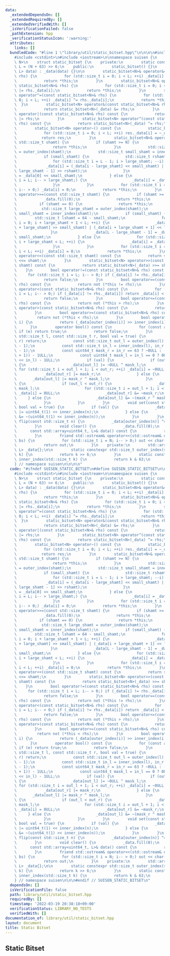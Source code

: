 ```yaml
---
data:
  _extendedDependsOn: []
  _extendedRequiredBy: []
  _extendedVerifiedWith: []
  _isVerificationFailed: false
  _pathExtension: hpp
  _verificationStatusIcon: ':warning:'
  attributes:
    links: []
  bundledCode: "#line 1 \"library/util/static_bitset.hpp\"\n\n\n\n#include <array>\n\
    #include <cstdint>\n#include <iostream>\n\nnamespace suisen {\n    template <std::size_t\
    \ N>\n    struct static_bitset {\n    private:\n        static constexpr std::size_t\
    \ L = (N + 63) >> 6;\n    public:\n        static_bitset() {}\n        static_bitset(std::array<uint64_t,\
    \ L> data) : _data(data) {}\n\n        static_bitset<N>& operator&=(const static_bitset<N>&\
    \ rhs) {\n            for (std::size_t i = 0; i < L; ++i) _data[i] &= rhs._data[i];\n\
    \            return *this;\n        }\n        static_bitset<N>& operator|=(const\
    \ static_bitset<N>& rhs) {\n            for (std::size_t i = 0; i < L; ++i) _data[i]\
    \ |= rhs._data[i];\n            return *this;\n        }\n        static_bitset<N>&\
    \ operator^=(const static_bitset<N>& rhs) {\n            for (std::size_t i =\
    \ 0; i < L; ++i) _data[i] ^= rhs._data[i];\n            return *this;\n      \
    \  }\n        static_bitset<N> operator&(const static_bitset<N>& rhs) const {\n\
    \            return static_bitset<N>(_data) &= rhs;\n        }\n        static_bitset<N>\
    \ operator|(const static_bitset<N>& rhs) const {\n            return static_bitset<N>(_data)\
    \ |= rhs;\n        }\n        static_bitset<N> operator^(const static_bitset<N>&\
    \ rhs) const {\n            return static_bitset<N>(_data) ^= rhs;\n        }\n\
    \        static_bitset<N> operator~() const {\n            static_bitset<N> res;\n\
    \            for (std::size_t i = 0; i < L; ++i) res._data[i] = ~_data[i];\n \
    \           return res;\n        }\n        static_bitset<N>& operator<<=(const\
    \ std::size_t shamt) {\n            if (shamt >= N) {\n                _data.fill(0);\n\
    \                return *this;\n            }\n            std::size_t large_shamt\
    \ = outer_index(shamt);\n            std::size_t small_shamt = inner_index(shamt);\n\
    \            if (small_shamt) {\n                std::size_t rshamt = 64 - small_shamt;\n\
    \                for (std::size_t i = L - 1; i > large_shamt; --i) {\n       \
    \             _data[i] = (_data[i - large_shamt] << small_shamt) | (_data[i -\
    \ large_shamt - 1] >> rshamt);\n                }\n                _data[large_shamt]\
    \ = _data[0] << small_shamt;\n            } else {\n                for (std::size_t\
    \ i = L; i-- > large_shamt;) {\n                    _data[i] = _data[i - large_shamt];\n\
    \                }\n            }\n            for (std::size_t i = large_shamt;\
    \ i-- > 0;) _data[i] = 0;\n            return *this;\n        }\n        static_bitset<N>&\
    \ operator>>=(const std::size_t shamt) {\n            if (shamt >= N) {\n    \
    \            _data.fill(0);\n                return *this;\n            }\n  \
    \          if (shamt == 0) {\n                return *this;\n            }\n \
    \           std::size_t large_shamt = outer_index(shamt);\n            std::size_t\
    \ small_shamt = inner_index(shamt);\n            if (small_shamt) {\n        \
    \        std::size_t lshamt = 64 - small_shamt;\n                for (std::size_t\
    \ i = 0; i + large_shamt + 1 < L; ++i) {\n                    _data[i] = (_data[i\
    \ + large_shamt] >> small_shamt) | (_data[i + large_shamt + 1] << lshamt);\n \
    \               }\n                _data[L - large_shamt - 1] = _data[L - 1] >>\
    \ small_shamt;\n            } else {\n                for (std::size_t i = 0;\
    \ i + large_shamt < L; ++i) {\n                    _data[i] = _data[i + large_shamt];\n\
    \                }\n            }\n            for (std::size_t i = L - large_shamt;\
    \ i < L; ++i) _data[i] = 0;\n            return *this;\n        }\n        static_bitset<N>\
    \ operator<<(const std::size_t shamt) const {\n            return static_bitset<N>(_data)\
    \ <<= shamt;\n        }\n        static_bitset<N> operator>>(const std::size_t\
    \ shamt) const {\n            return static_bitset<N>(_data) >>= shamt;\n    \
    \    }\n        bool operator!=(const static_bitset<N>& rhs) const {\n       \
    \     for (std::size_t i = L; i-- > 0;) if (_data[i] != rhs._data[i]) return true;\n\
    \            return false;\n        }\n        bool operator==(const static_bitset<N>&\
    \ rhs) const {\n            return not (*this != rhs);\n        }\n        bool\
    \ operator<(const static_bitset<N>& rhs) const {\n            for (std::size_t\
    \ i = L; i-- > 0;) if (_data[i] != rhs._data[i]) return _data[i] < rhs._data[i];\n\
    \            return false;\n        }\n        bool operator<=(const static_bitset<N>&\
    \ rhs) const {\n            return not (*this > rhs);\n        }\n        bool\
    \ operator>(const static_bitset<N>& rhs) const {\n            return rhs < *this;\n\
    \        }\n        bool operator>=(const static_bitset<N>& rhs) const {\n   \
    \         return not (*this < rhs);\n        }\n        bool operator[](std::size_t\
    \ i) {\n            return (_data[outer_index(i)] >> inner_index(i)) & 1;\n  \
    \      }\n        operator bool() const {\n            for (const auto& e : _data)\
    \ if (e) return true;\n            return false;\n        }\n        void range_set(const\
    \ std::size_t l, const std::size_t r, bool val = true) {\n            if (l >=\
    \ r) return;\n            const std::size_t out_l = outer_index(l), out_r = outer_index(r\
    \ - 1);\n            const std::size_t in_l = inner_index(l), in_r = inner_index(r\
    \ - 1);\n            const uint64_t mask_r = in_r == 63 ? ~0ULL : (1ULL << (in_r\
    \ + 1)) - 1ULL;\n            const uint64_t mask_l = in_l == 0 ? 0ULL : (1ULL\
    \ << in_l) - 1ULL;\n            if (val) {\n                if (out_l < out_r)\
    \ {\n                    _data[out_l] |= ~0ULL ^ mask_l;\n                   \
    \ for (std::size_t i = out_l + 1; i < out_r; ++i) _data[i] = ~0ULL;\n        \
    \            _data[out_r] |= mask_r;\n                } else {\n             \
    \       _data[out_l] |= mask_r ^ mask_l;\n                }\n            } else\
    \ {\n                if (out_l < out_r) {\n                    _data[out_l] &=\
    \ mask_l;\n                    for (std::size_t i = out_l + 1; i < out_r; ++i)\
    \ _data[i] = 0ULL;\n                    _data[out_r] &= ~mask_r;\n           \
    \     } else {\n                    _data[out_l] &= ~(mask_r ^ mask_l);\n    \
    \            }\n            }\n        }\n        void set(const std::size_t n,\
    \ bool val = true) {\n            if (val) {\n                _data[outer_index(n)]\
    \ |= uint64_t(1) << inner_index(n);\n            } else {\n                _data[outer_index(n)]\
    \ &= ~(uint64_t(1) << inner_index(n));\n            }\n        }\n        void\
    \ flip(const std::size_t n) {\n            _data[outer_index(n)] ^= 1ULL << inner_index(n);\n\
    \        }\n        void clear() {\n            _data.fill(0);\n        }\n  \
    \      const std::array<uint64_t, L>& data() const {\n            return _data;\n\
    \        }\n        friend std::ostream& operator<<(std::ostream& out, const static_bitset<N>&\
    \ bs) {\n            for (std::size_t i = N; i-- > 0;) out << char('0' + bs[i]);\n\
    \            return out;\n        }\n    private:\n        std::array<uint64_t,\
    \ L> _data{};\n\n        static constexpr std::size_t outer_index(std::size_t\
    \ k) {\n            return k >> 6;\n        }\n        static constexpr std::size_t\
    \ inner_index(std::size_t k) {\n            return k & 63;\n        }\n    };\n\
    } // namespace suisen\n\n\n\n"
  code: "#ifndef SUISEN_STATIC_BITSET\n#define SUISEN_STATIC_BITSET\n\n#include <array>\n\
    #include <cstdint>\n#include <iostream>\n\nnamespace suisen {\n    template <std::size_t\
    \ N>\n    struct static_bitset {\n    private:\n        static constexpr std::size_t\
    \ L = (N + 63) >> 6;\n    public:\n        static_bitset() {}\n        static_bitset(std::array<uint64_t,\
    \ L> data) : _data(data) {}\n\n        static_bitset<N>& operator&=(const static_bitset<N>&\
    \ rhs) {\n            for (std::size_t i = 0; i < L; ++i) _data[i] &= rhs._data[i];\n\
    \            return *this;\n        }\n        static_bitset<N>& operator|=(const\
    \ static_bitset<N>& rhs) {\n            for (std::size_t i = 0; i < L; ++i) _data[i]\
    \ |= rhs._data[i];\n            return *this;\n        }\n        static_bitset<N>&\
    \ operator^=(const static_bitset<N>& rhs) {\n            for (std::size_t i =\
    \ 0; i < L; ++i) _data[i] ^= rhs._data[i];\n            return *this;\n      \
    \  }\n        static_bitset<N> operator&(const static_bitset<N>& rhs) const {\n\
    \            return static_bitset<N>(_data) &= rhs;\n        }\n        static_bitset<N>\
    \ operator|(const static_bitset<N>& rhs) const {\n            return static_bitset<N>(_data)\
    \ |= rhs;\n        }\n        static_bitset<N> operator^(const static_bitset<N>&\
    \ rhs) const {\n            return static_bitset<N>(_data) ^= rhs;\n        }\n\
    \        static_bitset<N> operator~() const {\n            static_bitset<N> res;\n\
    \            for (std::size_t i = 0; i < L; ++i) res._data[i] = ~_data[i];\n \
    \           return res;\n        }\n        static_bitset<N>& operator<<=(const\
    \ std::size_t shamt) {\n            if (shamt >= N) {\n                _data.fill(0);\n\
    \                return *this;\n            }\n            std::size_t large_shamt\
    \ = outer_index(shamt);\n            std::size_t small_shamt = inner_index(shamt);\n\
    \            if (small_shamt) {\n                std::size_t rshamt = 64 - small_shamt;\n\
    \                for (std::size_t i = L - 1; i > large_shamt; --i) {\n       \
    \             _data[i] = (_data[i - large_shamt] << small_shamt) | (_data[i -\
    \ large_shamt - 1] >> rshamt);\n                }\n                _data[large_shamt]\
    \ = _data[0] << small_shamt;\n            } else {\n                for (std::size_t\
    \ i = L; i-- > large_shamt;) {\n                    _data[i] = _data[i - large_shamt];\n\
    \                }\n            }\n            for (std::size_t i = large_shamt;\
    \ i-- > 0;) _data[i] = 0;\n            return *this;\n        }\n        static_bitset<N>&\
    \ operator>>=(const std::size_t shamt) {\n            if (shamt >= N) {\n    \
    \            _data.fill(0);\n                return *this;\n            }\n  \
    \          if (shamt == 0) {\n                return *this;\n            }\n \
    \           std::size_t large_shamt = outer_index(shamt);\n            std::size_t\
    \ small_shamt = inner_index(shamt);\n            if (small_shamt) {\n        \
    \        std::size_t lshamt = 64 - small_shamt;\n                for (std::size_t\
    \ i = 0; i + large_shamt + 1 < L; ++i) {\n                    _data[i] = (_data[i\
    \ + large_shamt] >> small_shamt) | (_data[i + large_shamt + 1] << lshamt);\n \
    \               }\n                _data[L - large_shamt - 1] = _data[L - 1] >>\
    \ small_shamt;\n            } else {\n                for (std::size_t i = 0;\
    \ i + large_shamt < L; ++i) {\n                    _data[i] = _data[i + large_shamt];\n\
    \                }\n            }\n            for (std::size_t i = L - large_shamt;\
    \ i < L; ++i) _data[i] = 0;\n            return *this;\n        }\n        static_bitset<N>\
    \ operator<<(const std::size_t shamt) const {\n            return static_bitset<N>(_data)\
    \ <<= shamt;\n        }\n        static_bitset<N> operator>>(const std::size_t\
    \ shamt) const {\n            return static_bitset<N>(_data) >>= shamt;\n    \
    \    }\n        bool operator!=(const static_bitset<N>& rhs) const {\n       \
    \     for (std::size_t i = L; i-- > 0;) if (_data[i] != rhs._data[i]) return true;\n\
    \            return false;\n        }\n        bool operator==(const static_bitset<N>&\
    \ rhs) const {\n            return not (*this != rhs);\n        }\n        bool\
    \ operator<(const static_bitset<N>& rhs) const {\n            for (std::size_t\
    \ i = L; i-- > 0;) if (_data[i] != rhs._data[i]) return _data[i] < rhs._data[i];\n\
    \            return false;\n        }\n        bool operator<=(const static_bitset<N>&\
    \ rhs) const {\n            return not (*this > rhs);\n        }\n        bool\
    \ operator>(const static_bitset<N>& rhs) const {\n            return rhs < *this;\n\
    \        }\n        bool operator>=(const static_bitset<N>& rhs) const {\n   \
    \         return not (*this < rhs);\n        }\n        bool operator[](std::size_t\
    \ i) {\n            return (_data[outer_index(i)] >> inner_index(i)) & 1;\n  \
    \      }\n        operator bool() const {\n            for (const auto& e : _data)\
    \ if (e) return true;\n            return false;\n        }\n        void range_set(const\
    \ std::size_t l, const std::size_t r, bool val = true) {\n            if (l >=\
    \ r) return;\n            const std::size_t out_l = outer_index(l), out_r = outer_index(r\
    \ - 1);\n            const std::size_t in_l = inner_index(l), in_r = inner_index(r\
    \ - 1);\n            const uint64_t mask_r = in_r == 63 ? ~0ULL : (1ULL << (in_r\
    \ + 1)) - 1ULL;\n            const uint64_t mask_l = in_l == 0 ? 0ULL : (1ULL\
    \ << in_l) - 1ULL;\n            if (val) {\n                if (out_l < out_r)\
    \ {\n                    _data[out_l] |= ~0ULL ^ mask_l;\n                   \
    \ for (std::size_t i = out_l + 1; i < out_r; ++i) _data[i] = ~0ULL;\n        \
    \            _data[out_r] |= mask_r;\n                } else {\n             \
    \       _data[out_l] |= mask_r ^ mask_l;\n                }\n            } else\
    \ {\n                if (out_l < out_r) {\n                    _data[out_l] &=\
    \ mask_l;\n                    for (std::size_t i = out_l + 1; i < out_r; ++i)\
    \ _data[i] = 0ULL;\n                    _data[out_r] &= ~mask_r;\n           \
    \     } else {\n                    _data[out_l] &= ~(mask_r ^ mask_l);\n    \
    \            }\n            }\n        }\n        void set(const std::size_t n,\
    \ bool val = true) {\n            if (val) {\n                _data[outer_index(n)]\
    \ |= uint64_t(1) << inner_index(n);\n            } else {\n                _data[outer_index(n)]\
    \ &= ~(uint64_t(1) << inner_index(n));\n            }\n        }\n        void\
    \ flip(const std::size_t n) {\n            _data[outer_index(n)] ^= 1ULL << inner_index(n);\n\
    \        }\n        void clear() {\n            _data.fill(0);\n        }\n  \
    \      const std::array<uint64_t, L>& data() const {\n            return _data;\n\
    \        }\n        friend std::ostream& operator<<(std::ostream& out, const static_bitset<N>&\
    \ bs) {\n            for (std::size_t i = N; i-- > 0;) out << char('0' + bs[i]);\n\
    \            return out;\n        }\n    private:\n        std::array<uint64_t,\
    \ L> _data{};\n\n        static constexpr std::size_t outer_index(std::size_t\
    \ k) {\n            return k >> 6;\n        }\n        static constexpr std::size_t\
    \ inner_index(std::size_t k) {\n            return k & 63;\n        }\n    };\n\
    } // namespace suisen\n\n\n#endif // SUISEN_STATIC_BITSET\n"
  dependsOn: []
  isVerificationFile: false
  path: library/util/static_bitset.hpp
  requiredBy: []
  timestamp: '2022-03-19 20:38:18+09:00'
  verificationStatus: LIBRARY_NO_TESTS
  verifiedWith: []
documentation_of: library/util/static_bitset.hpp
layout: document
title: Static Bitset
---
```

## Static Bitset